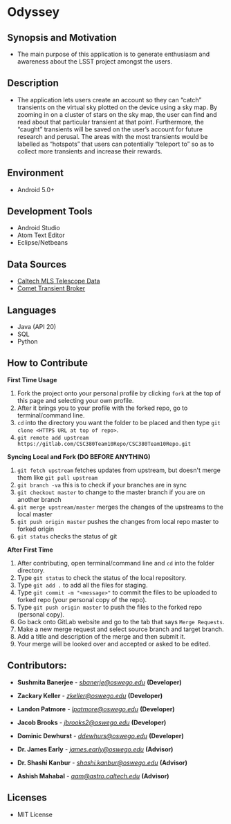 # Odyssey

## Synopsis and Motivation
* The main purpose of this application is to generate enthusiasm and awareness about the LSST project amongst the users.

## Description
* The application lets users create an account so they can “catch” transients on the virtual sky plotted on the device using a sky map. By zooming in on a cluster of stars on the sky map, the user can find and read about that particular transient at that point. Furthermore, the “caught” transients will be saved on the user’s account for future research and perusal. The areas with the most transients would be labelled as “hotspots” that users can potentially “teleport to” so as to collect more transients and increase their rewards.

## Environment
* Android 5.0+

## Development Tools
* Android Studio
* Atom Text Editor
* Eclipse/Netbeans

## Data Sources
* [Caltech MLS Telescope Data](http://nesssi.cacr.caltech.edu/MLS/CRTSII_Allns.html)
* [Comet Transient Broker](http://comet.transientskp.org)

## Languages
* Java (API 20)
* SQL
* Python

## How to Contribute
**First Time Usage**
1. Fork the project onto your personal profile by clicking `fork` at the top of this page and selecting your own profile.
2. After it brings you to your profile with the forked repo, go to terminal/command line.
3. `cd` into the directory you want the folder to be placed and then type `git clone <HTTPS URL at top of repo>`.
4. `git remote add upstream https://gitlab.com/CSC380Team10Repo/CSC380Team10Repo.git`

**Syncing Local and Fork (DO BEFORE ANYTHING)**
1. `git fetch upstream` fetches updates from upstream, but doesn't merge them like `git pull upstream`
2. `git branch -va` this is to check if your branches are in sync
3. `git checkout master` to change to the master branch if you are on another branch
4. `git merge upstream/master` merges the changes of the upstreams to the local master
5. `git push origin master` pushes the changes from local repo master to forked origin
6. `git status` checks the status of git

**After First Time**
1. After contributing, open terminal/command line and `cd` into the folder directory.
2. Type `git status` to check the status of the local repository.
3. Type `git add .` to add all the files for staging.
4. Type `git commit -m "<message>"` to commit the files to be uploaded to forked repo (your personal copy of the repo).
5. Type `git push origin master` to push the files to the forked repo (personal copy).
6. Go back onto GitLab website and go to the tab that says `Merge Requests`.
7. Make a new merge request and select source branch and target branch.
8. Add a title and description of the merge and then submit it.
9. Your merge will be looked over and accepted or asked to be edited.

## Contributors:

* **Sushmita Banerjee** - *sbanerje@oswego.edu* **(Developer)**

* **Zackary Keller** - *zkeller@oswego.edu* **(Developer)**

* **Landon Patmore** - *lpatmore@oswego.edu* **(Developer)**

* **Jacob Brooks** - *jbrooks2@oswego.edu* **(Developer)**

* **Dominic Dewhurst** - *ddewhurs@oswego.edu* **(Developer)**

* **Dr. James Early** - *james.early@oswego.edu* **(Advisor)**

* **Dr. Shashi Kanbur** - *shashi.kanbur@oswego.edu* **(Advisor)**

* **Ashish Mahabal** - *aam@astro.caltech.edu* **(Advisor)**

## Licenses
* MIT License
